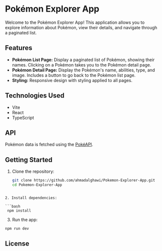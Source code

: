 # Pokémon Explorer App

Welcome to the Pokémon Explorer App! This application allows you to explore information about Pokémon, view their details, and navigate through a paginated list.

## Features

- **Pokémon List Page:** Display a paginated list of Pokémon, showing their names. Clicking on a Pokémon takes you to the Pokémon detail page.
- **Pokémon Detail Page:** Display the Pokémon's name, abilities, type, and  image. Includes a button to go back to the Pokémon list page.
- **Styling:** Responsive design with styling applied to all pages.

## Technologies Used

- Vite
- React
- TypeScript

## API

Pokémon data is fetched using the [PokéAPI](https://pokeapi.co/).

## Getting Started

1. Clone the repository:

   ```bash
   git clone https://github.com/ahmadalghawi/Pokemon-Explorer-App.git
   cd Pokemon-Explorer-App
  ```

2. Install dependencies:

  ```bash
   npm install
```

3. Run the app:

  ```bash
  npm run dev
```
## License


